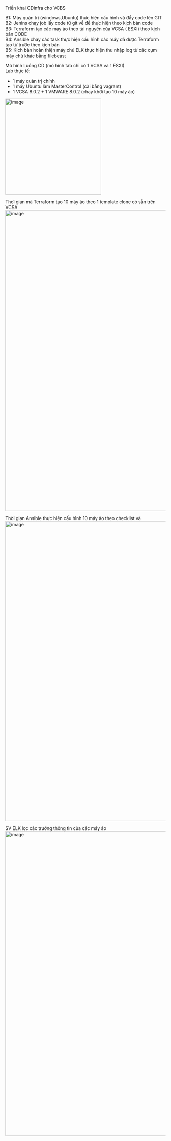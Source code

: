 Triển khai CDinfra cho VCBS  

B1: Máy quản trị (windows,Ubuntu) thực hiện cấu hình và đẩy code lên GIT  
B2: Jenins chạy job lấy code từ git về để thực hiện theo kịch bản code  
B3: Terraform tạo các máy ảo theo tài nguyên của VCSA ( ESXI) theo kịch bản CODE  
B4: Ansible chạy các task thực hiện cấu hình các máy đã được Terraform tạo từ trước theo kịch bản  
B5: Kịch bản hoàn thiện máy chủ ELK thực hiện thu nhập log từ các cụm máy chủ khác bằng filebeast  

Mô hình Luồng CD (mô hình tab chỉ có 1 VCSA và 1 ESXI)  
Lab thực tế:
- 1 máy quản trị chính 
- 1 máy Ubuntu làm MasterControl (cài bằng vagrant)
- 1 VCSA 8.0.2 + 1 VMWARE 8.0.2 (chạy khởi tạo 10 máy ảo)
<img width="301" alt="image" src="https://github.com/Tung-1991/cd_infraVCBS/assets/63487060/32d3ab53-5fb4-43e7-baf1-5223b625a990">  

Thời gian mà Terraform tạo 10 máy ảo theo 1 template clone có sẵn trên VCSA
<img width="945" alt="image" src="https://github.com/Tung-1991/cd_infraVCBS/assets/63487060/d2a3306c-eda8-4807-b057-46271d3c455f">  

Thời gian Ansible thực hiện cấu hình 10 máy ảo theo checklist và 
<img width="942" alt="image" src="https://github.com/Tung-1991/cd_infraVCBS/assets/63487060/dac1a158-5d51-48c5-a73a-ff4f45246aa1">  

SV ELK lọc các trường thông tin của các máy ảo
<img width="957" alt="image" src="https://github.com/Tung-1991/cd_infraVCBS/assets/63487060/1169d80f-91a2-40c7-9528-228f73590b1f">  




